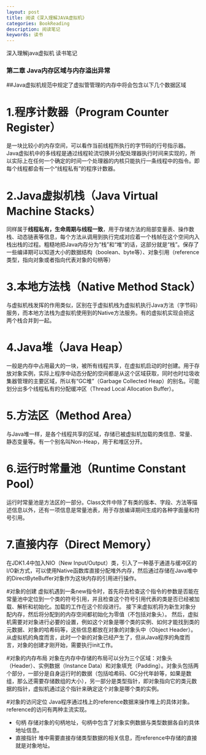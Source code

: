```yaml
---
layout: post
title: 阅读《深入理解JAVA虚拟机》
categories: BookReading
description: 阅读笔记
keywords: 读书
---
```

深入理解java虚拟机 读书笔记

### 第二章 Java内存区域与内存溢出异常
##Java虚拟机规范中规定了虚拟管管理的内存中将会包含以下几个数据区域

# 1.程序计数器（Program Counter Register）
是一块比较小的内存空间，可以看作当前线程所执行的字节码的行号指示器。Java虚拟机中的多线程是通过线程轮流切换并分配处理器执行时间来实现的，所以实际上在任何一个确定的时间一个处理器的内核只能执行一条线程中的指令。即每个线程都会有一个“线程私有”的程序计数器。

# 2.Java虚拟机栈（Java Virtual Machine Stacks）
同样属于**线程私有，生命周期与线程一致**，用于存储方法的局部变量表、操作数栈、动态链表等信息，每个方法从调用到执行完成对应着一个栈帧在这个空间内入栈出栈的过程。粗糙地把Java内存分为“栈”和“堆”的话，这部分就是“栈”。保存了一些编译期可以知道大小的数据结构（boolean、byte等）、对象引用（reference类型，指向对象或者指向代表对象的句柄等）

# 3.本地方法栈（Native Method Stack）
与虚拟机栈发挥的作用类似，区别在于虚拟机栈为虚拟机执行Java方法（字节码）服务，而本地方法栈为虚拟机使用到的Native方法服务。有的虚拟机实现会把这两个栈合并到一起。

# 4.Java堆（Java Heap）
一般是内存中占用最大的一块，被所有线程共享，在虚拟机启动的时创建。用于存放对象实例，实际上程序中动态分配的空间都是从这个区域获取，同时也时垃圾收集器管理的主要区域，所以有“GC堆”（Garbage Collected Heap）的别名。可能划分出多个线程私有的分配缓冲区（Thread Local Allocation Buffer）。

# 5.方法区（Method Area）
与Java堆一样，是各个线程共享的区域，存储已被虚拟机加载的类信息、常量、静态变量等。有一个别名叫Non-Heap，用于和堆区分开。

# 6.运行时常量池（Runtime Constant Pool）
运行时常量池是方法区的一部分。Class文件中除了有类的版本、字段、方法等描述信息以外，还有一项信息是常量池表，用于存放编译期间生成的各种字面量和符号引用。

# 7.直接内存（Direct Memory）
在JDK1.4中加入NIO（New Input/Output）类，引入了一种基于通道与缓冲区的I/O新方式，可以使用Native函数库直接分配堆外内存，然后通过存储在Java堆中的DirectByteBuffer对象作为这块内存的引用进行操作。

#对象的创建
虚拟机遇到一条new指令时，首先将去检查这个指令的参数是否能在常量池中定位到一个类的符号引用，并且检查这个符号引用代表的类是否已经被加载、解析和初始化。加载的工作在这个阶段进行。
接下来虚拟机将为新生对象分配内存，然后将分配到的内存空间都初始化为零值（不包括对象头）。
然后，虚拟机需要对对象进行必要的设置，例如这个对象是哪个类的实例、如何才能找到类的元数据、对象的哈希码等，这些信息都放在对象的对象头中（Object Header）。从虚拟机的角度而言，此时一个新的对象已经产生了，但从Java程序的角度而言，对象的创建才刚开始，需要执行init工作。

#对象的内存布局
对象在内存中存储的布局可以分为三个区域：对象头（Header）、实例数据（Instance Data）和对象填充（Padding）。对象头包括两个部分，一部分是自身运行时的数据（包括哈希码、GC分代年龄等，如果是数组，那么还需要存储数组的大小），另一部分是类型指针，即对象指向它的类元数据的指针，虚拟机通过这个指针来确定这个对象是哪个类的实例。

#对象的访问定位
Java程序通过栈上的reference数据来操作堆上的具体对象。reference的访问有两种主流实现。
* 句柄
存储对象的句柄地址，句柄中包含了对象实例数据与类型数据各自的具体地址信息。
* 直接指针
堆中需要直接存储类型数据的相关信息，而reference中存储的直接就是对象地址。